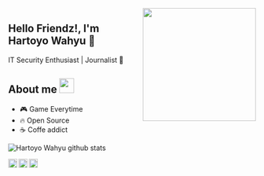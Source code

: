 <img align='right' src="https://media.giphy.com/media/M9gbBd9nbDrOTu1Mqx/giphy.gif" width="230" >

## Hello Friendz!, I'm Hartoyo Wahyu :chicken:

IT Security Enthusiast | Journalist :pencil:

## About me <img src="https://media.giphy.com/media/WUlplcMpOCEmTGBtBW/giphy.gif" width="30"> 


- :video_game: Game Everytime
- :fire: Open Source 
- ☕ Coffe addict

![Hartoyo Wahyu github stats](https://github-readme-stats.vercel.app/api?username=hrtywhy&show_icons=true&title_color=fff&icon_color=79ff97&text_color=9f9f9f&bg_color=151515)

<a href="https://t.me/planktonlaut">
  <img align="left" alt="Telegram" width="18px" src="https://cdn.jsdelivr.net/npm/simple-icons@v3/icons/telegram.svg" />
</a>
<a href="https://www.linkedin.com/hartoyo-wahyu-958378176">
  <img align="left" alt="Linkedin" width="18px" src="https://cdn.jsdelivr.net/npm/simple-icons@v3/icons/linkedin.svg" />
</a>
<a href="https://twitter.com/plankt00n">
  <img align="left" alt="Rice Eater | Twitter" width="18px" src="https://cdn.jsdelivr.net/npm/simple-icons@v3/icons/twitter.svg" />
</a>
